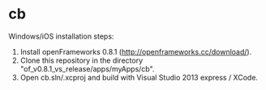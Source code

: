 cb
==

Windows/iOS installation steps:

1. Install openFrameworks 0.8.1 (http://openframeworks.cc/download/).
2. Clone this repository in the directory "of_v0.8.1_vs_release/apps/myApps/cb".
3. Open cb.sln/.xcproj and build with Visual Studio 2013 express / XCode.
